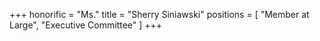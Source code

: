 +++
honorific = "Ms."
title = "Sherry Siniawski"
positions = [
  "Member at Large",
  "Executive Committee"
]
+++
